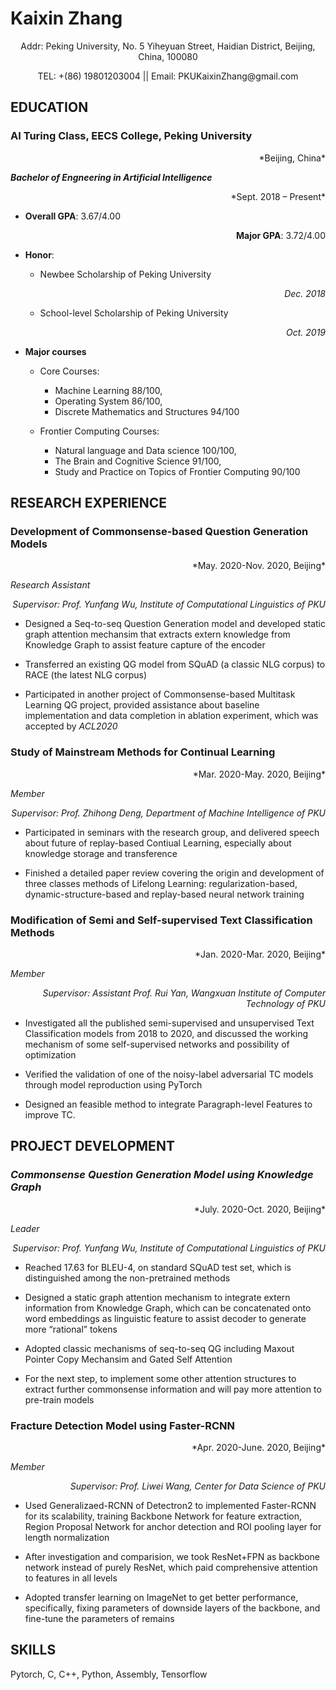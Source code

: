 # Kaixin Zhang

<p align="center">Addr: Peking University, No. 5 Yiheyuan Street, Haidian District,
Beijing, China, 100080</p>

<p align="center">TEL: +(86) 19801203004 || Email: PKUKaixinZhang@gmail.com</p>

## **EDUCATION**

### **AI Turing Class, EECS College, Peking University**                             
<p align="right">*Beijing, China*</p>

***Bachelor of Engneering in Artificial Intelligence***                         
<p align="right">*Sept. 2018 – Present*</p>

- **Overall GPA**: 3.67/4.00                <p align="right">**Major GPA**: 3.72/4.00</p>

- **Honor**: 
    - Newbee Scholarship of Peking University <p align="right">*Dec. 2018*</p>
    - School-level Scholarship of Peking University <p align="right">*Oct. 2019*</p>

- **Major courses**

    - Core Courses:
        - Machine Learning 88/100,
        - Operating System 86/100,
        - Discrete Mathematics and Structures 94/100

    - Frontier Computing Courses:
        - Natural language and Data science 100/100,
        - The Brain and Cognitive Science 91/100,
        - Study and Practice on Topics of Frontier Computing 90/100

## **RESEARCH EXPERIENCE**

### **Development of Commonsense-based Question Generation Models**                 
<p align="right">*May. 2020-Nov. 2020, Beijing*</p>

*Research Assistant* <p align="right">*Supervisor: Prof. Yunfang Wu, Institute of Computational Linguistics of PKU*</p>

-   Designed a Seq-to-seq Question Generation model and developed static graph attention mechansim that extracts extern knowledge from Knowledge Graph to assist feature capture of the encoder

-   Transferred an existing QG model from SQuAD (a classic NLG corpus) to RACE (the latest NLG corpus)

-   Participated in another project of Commonsense-based Multitask Learning QG project, provided assistance about baseline implementation and data completion in ablation experiment, which was accepted by *ACL2020*

### **Study of Mainstream Methods for Continual Learning**                          
<p align="right">*Mar. 2020-May. 2020, Beijing*</p>

*Member* <p align="right">*Supervisor: Prof. Zhihong Deng, Department of Machine Intelligence of PKU*</p>

-   Participated in seminars with the research group, and delivered speech about future of replay-based Contiual Learning, especially about knowledge storage and transference

-   Finished a detailed paper review covering the origin and development of three classes methods of Lifelong Learning: regularization-based, dynamic-structure-based and replay-based neural network training

### **Modification of Semi and Self-supervised Text Classification Methods**        
<p align="right">*Jan. 2020-Mar. 2020, Beijing*</p>

*Member* <p align="right">*Supervisor: Assistant Prof. Rui Yan,* *Wangxuan Institute of Computer Technology of PKU*</p>

-   Investigated all the published semi-supervised and unsupervised Text Classification models from 2018 to 2020, and discussed the working mechanism of some self-supervised networks and possibility of optimization

-   Verified the validation of one of the noisy-label adversarial TC models through model reproduction using PyTorch

-   Designed an feasible method to integrate Paragraph-level Features to improve TC.

## **PROJECT DEVELOPMENT**

### ***Commonsense Question Generation Model using Knowledge Graph***               
<p align="right">*July. 2020-Oct. 2020, Beijing*</p>

*Leader* <p align="right">*Supervisor: Prof. Yunfang Wu, Institute of Computational Linguistics of PKU*</p>

-   Reached 17.63 for BLEU-4, on standard SQuAD test set, which is distinguished among the non-pretrained methods

-   Designed a static graph attention mechanism to integrate extern information from Knowledge Graph, which can be concatenated onto word embeddings as linguistic feature to assist decoder to generate more “rational” tokens

-   Adopted classic mechanisms of seq-to-seq QG including Maxout Pointer Copy Mechansim and Gated Self Attention

-   For the next step, to implement some other attention structures to extract further commonsense information and will pay more attention to pre-train models

### **Fracture Detection Model using Faster-RCNN** 
<p align="right">*Apr. 2020-June. 2020, Beijing*</p>

*Member* <p align="right">*Supervisor: Prof. Liwei Wang, Center for Data Science of PKU*</p>

-   Used Generalizaed-RCNN of Detectron2 to implemented Faster-RCNN for its scalability, training Backbone Network for feature extraction, Region Proposal Network for anchor detection and ROI pooling layer for length normalization

-   After investigation and comparision, we took ResNet+FPN as backbone network instead of purely ResNet, which paid comprehensive attention to features in all levels

-   Adopted transfer learning on ImageNet to get better performance, specifically, fixing parameters of downside layers of the backbone, and fine-tune the parameters of remains

## **SKILLS**

Pytorch, C, C++, Python, Assembly, Tensorflow


